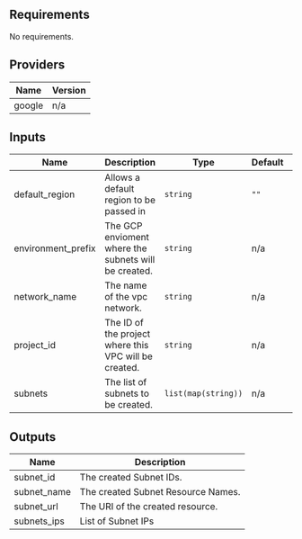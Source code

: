 
<!-- BEGINNING OF PRE-COMMIT-TERRAFORM DOCS HOOK -->
## Requirements

No requirements.

## Providers

| Name | Version |
|------|---------|
| google | n/a |

## Inputs

| Name | Description | Type | Default | Required |
|------|-------------|------|---------|:--------:|
| default\_region | Allows a default region to be passed in | `string` | `""` | no |
| environment\_prefix | The GCP envioment where the subnets will be created. | `string` | n/a | yes |
| network\_name | The name of the vpc network. | `string` | n/a | yes |
| project\_id | The ID of the project where this VPC will be created. | `string` | n/a | yes |
| subnets | The list of subnets to be created. | `list(map(string))` | n/a | yes |

## Outputs

| Name | Description |
|------|-------------|
| subnet\_id | The created Subnet IDs. |
| subnet\_name | The created Subnet Resource Names. |
| subnet\_url | The URI of the created resource. |
| subnets\_ips | List of Subnet IPs |

<!-- END OF PRE-COMMIT-TERRAFORM DOCS HOOK -->

